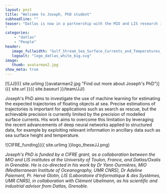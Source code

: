 ```yaml
---
layout: post
title: "Welcome to Joseph, PhD student"
subheadline: ""
teaser: "Datlas is now in a partnership with the MIO and LIS research institues and  University of Toulon, France to host Joseph Jenkins's PhD (CIFRE grant) on surface ocean currents and the prediction of Lagrangian drift by deep learning. 
"
categories:
    - "datlas"
    - "People"
header:
   image_fullwidth: "Gulf_Stream_Sea_Surface_Currents_and_Temperatures_NASA_SVS.jpg"
   logoalt: "logo_datlas_white_big.svg"
image:
   thumb: avatarman2.jpg
show_meta: true
---
```

[![JJ]({{ site.urlimg }}avatarman2.jpg
 "Find out more about Joseph's PhD")]({{ site.url }}{{ site.baseurl }}/team/JJ/)

 Joseph's PhD aims to investigate the use of machine learning for estimating the expected trajectories of floating objects at sea. Precise estimations of trajectories is important for applications such as search as rescue, but the achievable precision is currently limited by the precision of modelled surface currents. His work aims to overcome this limitation by leveraging the recent advancements of deep neural networks applied to structured data, for example by exploiting relevant information in ancillary data such as sea surface height and temperature.

![CIFRE_funding]({{ site.urlimg }}logo_theseJJ.png)

_Joseph's PhD is funded by a CIFRE grant, as a collaboration between the MIO and LIS institutes at the University of Toulon, France, and Datlas/Oxalis in Grenoble.
He is co-directed in his work by Dr Yann Ourmières, MIO (Mediterranean Institute of Oceanography, UMR CNRS), Dr Adeline Paiement,  Pr. Hervé Glotin, LIS (Laboratoire d’Informatique & des Systèmes,  UMR CNRS), in collaboration with Clément Ubelmann, as his scientific and industrial advisor from Datlas, Grenoble._
